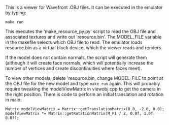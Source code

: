 This is a viewer for Wavefront .OBJ files. It can be executed in the emulator
by typing:

    make run
    
This executes the 'make_resource_py.py' script to read the OBJ file
and associated textures and write out 'resource.bin'. The MODEL_FILE 
variable in the makefile selects which OBJ file to read. The emulator
loads resource.bin as a virtual block device, which the viewer reads 
and renders. 

If the model does not contain normals, the script will generate them 
(although it will create face normals, which will potentially increase the 
number of vertices and create discontinuities where faces meet).

To view other models, delete 'resource.bin, change MODEL_FILE to point 
at the OBJ file for the new model and type `make run` again. This will
probably require tweaking the modelViewMatrix in viewobj.cpp to 
get the camera in the right position.  There is code to perform an initial
translation and rotation in main:

	Matrix modelViewMatrix = Matrix::getTranslationMatrix(0.0, -2.0, 0.0);
	modelViewMatrix *= Matrix::getRotationMatrix(M_PI / 2, 0.0f, 1.0f, 0.0f);

